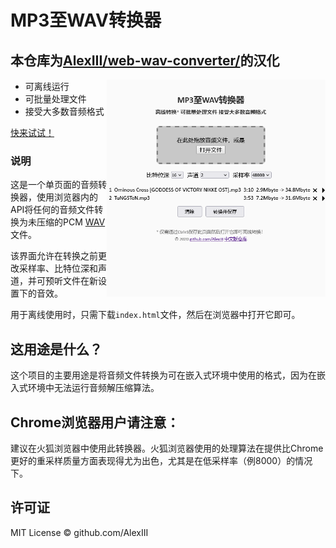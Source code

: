 # MP3至WAV转换器

## 本仓库为[AlexIII/web-wav-converter/](https://github.com/AlexIII/web-wav-converter/)的汉化

[<img width="350" align="right" src="screencap.png" />](https://m2w.pzwboy.top)

- 可离线运行
- 可批量处理文件
- 接受大多数音频格式

[快来试试！](https://m2w.pzwboy.top)


### 说明

这是一个单页面的音频转换器，使用浏览器内的API将任何的音频文件转换为未压缩的PCM [WAV](https://zh.wikipedia.org/wiki/WAV)文件。

该界面允许在转换之前更改采样率、比特位深和声道，并可预听文件在新设置下的音效。

用于离线使用时，只需下载`index.html`文件，然后在浏览器中打开它即可。

## 这用途是什么？

这个项目的主要用途是将音频文件转换为可在嵌入式环境中使用的格式，因为在嵌入式环境中无法运行音频解压缩算法。

## Chrome浏览器用户请注意：

建议在火狐浏览器中使用此转换器。火狐浏览器使用的处理算法在提供比Chrome更好的重采样质量方面表现得尤为出色，尤其是在低采样率（例8000）的情况下。

## 许可证

MIT License © github.com/AlexIII

